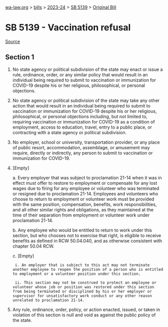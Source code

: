 [wa-law.org](/) > [bills](/bills/) > [2023-24](/bills/2023-24) > [SB 5139](/bills/2023-24/sb/5139/) > [Original Bill](/bills/2023-24/sb/5139/1/)

# SB 5139 - Vaccination refusal

[Source](http://lawfilesext.leg.wa.gov/biennium/2023-24/Pdf/Bills/Senate%20Bills/5139.pdf)

## Section 1
1. No state agency or political subdivision of the state may enact or issue a rule, ordinance, order, or any similar policy that would result in an individual being required to submit to vaccination or immunization for COVID-19 despite his or her religious, philosophical, or personal objections.

2. No state agency or political subdivision of the state may take any other action that would result in an individual being required to submit to vaccination or immunization for COVID-19 despite his or her religious, philosophical, or personal objections including, but not limited to, requiring vaccination or immunization for COVID-19 as a condition of employment, access to education, travel, entry to a public place, or contracting with a state agency or political subdivision.

3. No employer, school or university, transportation provider, or any place of public resort, accommodation, assemblage, or amusement may require, directly or indirectly, any person to submit to vaccination or immunization for COVID-19.

4. [Empty]

    a. Every employer that was subject to proclamation 21-14 when it was in effect must offer to restore to employment or compensate for any lost wages due to firing for any employee or volunteer who was terminated or resigned due to proclamation 21-14. Employees and volunteers who choose to return to employment or volunteer work must be provided with the same position, compensation, benefits, work responsibilities, and all other similar rights and obligations, as they maintained at the time of their separation from employment or volunteer work under proclamation 21-14.

    b. Any employee who would be entitled to return to work under this section, but who chooses not to exercise that right, is eligible to receive benefits as defined in RCW 50.04.040, and as otherwise consistent with chapter 50.04 RCW.

    c. [Empty]

        i. An employer that is subject to this act may not terminate another employee to reopen the position of a person who is entitled to employment or a volunteer position under this section.

        ii. This section may not be construed to protect an employee or volunteer whose job or position was restored under this section from being terminated or disciplined by his or her employer or supervisor for unsatisfactory work conduct or any other reason unrelated to proclamation 21-14.

5. Any rule, ordinance, order, policy, or action enacted, issued, or taken in violation of this section is null and void as against the public policy of the state.
